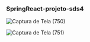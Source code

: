 ### SpringReact-projeto-sds4

![Captura de Tela (750)](https://user-images.githubusercontent.com/62512557/133000941-7133af46-5708-4fd6-a24f-ff5ae3729975.png)


![Captura de Tela (751)](https://user-images.githubusercontent.com/62512557/133000915-46ba1797-0aaf-4c82-a290-b4e928f0ba56.png)

